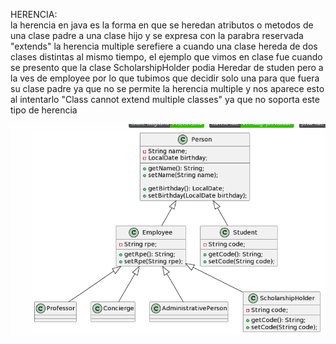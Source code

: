HERENCIA:   
la herencia en java es la forma en que se heredan atributos o metodos de una clase padre a una clase hijo 
y se expresa con la parabra reservada "extends"
la herencia multiple serefiere a cuando una clase hereda de dos clases distintas al mismo tiempo, 
el ejemplo que vimos en clase fue cuando se presento que la clase 
ScholarshipHolder podia Heredar de studen pero a la ves de employee por lo que tubimos que decidir 
solo una para que fuera su clase padre ya que no se permite la herencia multiple y nos aparece esto 
al intentarlo "Class cannot extend multiple classes" ya que no soporta este tipo de herencia 

![img.png](img.png)
